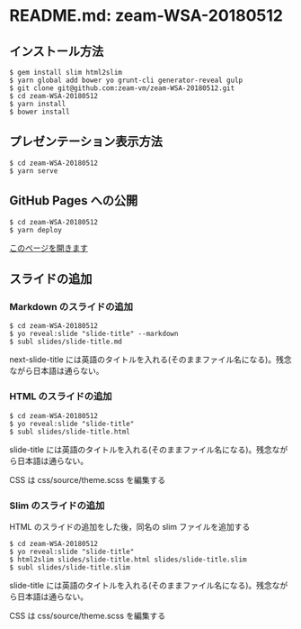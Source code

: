 # README.md: zeam-WSA-20180512

## インストール方法

```
$ gem install slim html2slim
$ yarn global add bower yo grunt-cli generator-reveal gulp
$ git clone git@github.com:zeam-vm/zeam-WSA-20180512.git
$ cd zeam-WSA-20180512
$ yarn install
$ bower install
```

## プレゼンテーション表示方法

```
$ cd zeam-WSA-20180512
$ yarn serve
```

## GitHub Pages への公開

```
$ cd zeam-WSA-20180512
$ yarn deploy
```

[このページを開きます](https://zeam-vm.github.io/zeam-WSA-20180512/)

## スライドの追加

### Markdown のスライドの追加

```
$ cd zeam-WSA-20180512
$ yo reveal:slide "slide-title" --markdown
$ subl slides/slide-title.md
```

next-slide-title には英語のタイトルを入れる(そのままファイル名になる)。残念ながら日本語は通らない。

### HTML のスライドの追加

```
$ cd zeam-WSA-20180512
$ yo reveal:slide "slide-title"
$ subl slides/slide-title.html
```

slide-title には英語のタイトルを入れる(そのままファイル名になる)。残念ながら日本語は通らない。

CSS は css/source/theme.scss を編集する

### Slim のスライドの追加

HTML のスライドの追加をした後，同名の slim ファイルを追加する

```
$ cd zeam-WSA-20180512
$ yo reveal:slide "slide-title"
$ html2slim slides/slide-title.html slides/slide-title.slim
$ subl slides/slide-title.slim
```

slide-title には英語のタイトルを入れる(そのままファイル名になる)。残念ながら日本語は通らない。

CSS は css/source/theme.scss を編集する
